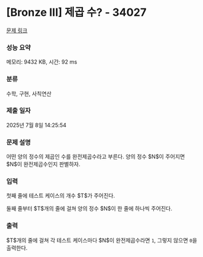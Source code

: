 # [Bronze III] 제곱 수? - 34027 

[문제 링크](https://www.acmicpc.net/problem/34027) 

### 성능 요약

메모리: 9432 KB, 시간: 92 ms

### 분류

수학, 구현, 사칙연산

### 제출 일자

2025년 7월 8일 14:25:54

### 문제 설명

<p>어떤 양의 정수의 제곱인 수를 완전제곱수라고 부른다. 양의 정수 $N$이 주어지면 $N$이 완전제곱수인지 판별하자.</p>

### 입력 

 <p>첫째 줄에 테스트 케이스의 개수 $T$가 주어진다.</p>

<p>둘째 줄부터 $T$개의 줄에 걸쳐 양의 정수 $N$이 한 줄에 하나씩 주어진다.</p>

### 출력 

 <p>$T$개의 줄에 걸쳐 각 테스트 케이스마다 $N$이 완전제곱수라면 <code>1</code>, 그렇지 않으면 <code>0</code>을 출력한다.</p>

